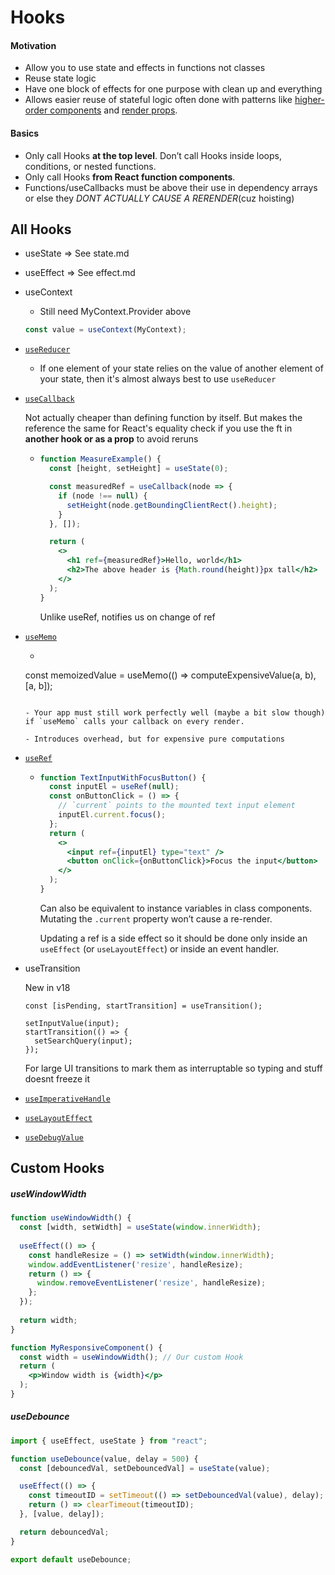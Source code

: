 # Hooks

#### Motivation

- Allow you to use state and effects in functions not classes
- Reuse state logic
- Have one block of effects for one purpose with clean up and everything
- Allows easier reuse of stateful logic often done with patterns like [higher-order components](https://reactjs.org/docs/higher-order-components.html) and [render props](https://reactjs.org/docs/render-props.html).

#### Basics

- Only call Hooks **at the top level**. Don’t call Hooks inside loops, conditions, or nested functions.
- Only call Hooks **from React function components**.
- Functions/useCallbacks must be above their use in dependency arrays or else they *DONT ACTUALLY CAUSE A RERENDER*(cuz hoisting)

## All Hooks

- useState => See state.md

- useEffect => See effect.md

- useContext

  - Still need MyContext.Provider above

  ```jsx
  const value = useContext(MyContext);
  ```

- [`useReducer`](https://reactjs.org/docs/hooks-reference.html#usereducer)

  - If one element of your state relies on the value of another element of your state, then it's almost always best to use `useReducer`

- [`useCallback`](https://reactjs.org/docs/hooks-reference.html#usecallback)

  Not actually cheaper than defining function by itself. But makes the reference the same for React's equality check if you use the ft in **another hook or as a prop** to avoid reruns

  - ```jsx
    function MeasureExample() {
      const [height, setHeight] = useState(0);
    
      const measuredRef = useCallback(node => {
        if (node !== null) {
          setHeight(node.getBoundingClientRect().height);
        }
      }, []);
    
      return (
        <>
          <h1 ref={measuredRef}>Hello, world</h1>
          <h2>The above header is {Math.round(height)}px tall</h2>
        </>
      );
    }
    ```

    Unlike useRef, notifies us on change of ref

- [`useMemo`](https://reactjs.org/docs/hooks-reference.html#usememo)

  - ```jsx
  const memoizedValue = useMemo(() => computeExpensiveValue(a, b), [a, b]);
    ```

  - Your app must still work perfectly well (maybe a bit slow though) if `useMemo` calls your callback on every render.

  - Introduces overhead, but for expensive pure computations

- [`useRef`](https://reactjs.org/docs/hooks-reference.html#useref)

  - ```jsx
    function TextInputWithFocusButton() {
      const inputEl = useRef(null);
      const onButtonClick = () => {
        // `current` points to the mounted text input element
        inputEl.current.focus();
      };
      return (
        <>
          <input ref={inputEl} type="text" />
          <button onClick={onButtonClick}>Focus the input</button>
        </>
      );
    }
    ```

    Can also be equivalent to instance variables in class components. Mutating the `.current` property won’t cause a re-render.

    Updating a ref is a side effect so it should be done only inside an `useEffect` (or `useLayoutEffect`) or inside an event handler.

- useTransition

  New in v18

  ```react
  const [isPending, startTransition] = useTransition();
  
  setInputValue(input);
  startTransition(() => {
    setSearchQuery(input);
  });
  ```

  For large UI transitions to mark them as interruptable so typing and stuff doesnt freeze it

- [`useImperativeHandle`](https://reactjs.org/docs/hooks-reference.html#useimperativehandle)

- [`useLayoutEffect`](https://reactjs.org/docs/hooks-reference.html#uselayouteffect)

- [`useDebugValue`](https://reactjs.org/docs/hooks-reference.html#usedebugvalue)

## Custom Hooks

##### useWindowWidth

```jsx
function useWindowWidth() {
  const [width, setWidth] = useState(window.innerWidth);
  
  useEffect(() => {
    const handleResize = () => setWidth(window.innerWidth);
    window.addEventListener('resize', handleResize);
    return () => {
      window.removeEventListener('resize', handleResize);
    };
  });
  
  return width;
}
```

```jsx
function MyResponsiveComponent() {
  const width = useWindowWidth(); // Our custom Hook
  return (
    <p>Window width is {width}</p>
  );
}
```

##### useDebounce

```jsx
import { useEffect, useState } from "react";

function useDebounce(value, delay = 500) {
  const [debouncedVal, setDebouncedVal] = useState(value);

  useEffect(() => {
    const timeoutID = setTimeout(() => setDebouncedVal(value), delay);
    return () => clearTimeout(timeoutID);
  }, [value, delay]);

  return debouncedVal;
}

export default useDebounce;
```

